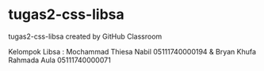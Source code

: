 # tugas2-css-libsa
tugas2-css-libsa created by GitHub Classroom

Kelompok Libsa : Mochammad Thiesa Nabil 05111740000194 & Bryan Khufa Rahmada Aula 05111740000071
